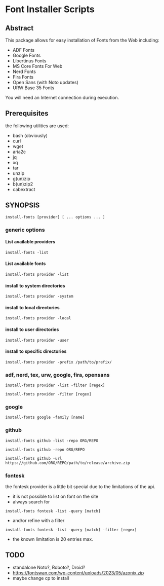 # Font Installer Scripts

## Abstract

This package allows for easy installation of Fonts from the Web including:

* ADF Fonts
* Google Fonts
* Libertinus Fonts
* MS Core Fonts For Web
* Nerd Fonts
* Fira Fonts
* Open Sans (with Noto updates)
* URW Base 35 Fonts

You will need an Internet connection during execution.

## Prerequisites

the following utilities are used:

* bash (obviously)
* curl
* wget
* aria2c
* jq
* xq
* tar
* unzip
* g(un)zip
* b(un)zip2
* cabextract

## SYNOPSIS

```
install-fonts [provider] [ ... options ... ]
```

### generic options

#### List available providers

```
install-fonts -list
```

#### List available fonts

```
install-fonts provider -list
```

#### install to system directories

```
install-fonts provider -system
```

#### install to local directories

```
install-fonts provider -local
```

#### install to user directories

```
install-fonts provider -user
```

#### install to specific directories

```
install-fonts provider -prefix /path/to/prefix/
```

### adf, nerd, tex, urw, google, fira, opensans

```
install-fonts provider -list -filter [regex]
```

```
install-fonts provider -filter [regex]
```

### google

```
install-fonts google -family [name]
```

### github

```
install-fonts github -list -repo ORG/REPO
```

```
install-fonts github -repo ORG/REPO
```

```
install-fonts github -url https://github.com/ORG/REPO/path/to/release/archive.zip
```

### fontesk

the fontesk provider is a little bit special due to the limitations of the api.

* it is not possible to list on font on the site
* always search for

```
install-fonts fontesk -list -query [match]
```

* and/or refine with a filter

```
install-fonts fontesk -list -query [match] -filter [regex]
```

* the known limitation is 20 entries max.

## TODO

* standalone Noto?, Roboto?, Droid?
* https://fontswan.com/wp-content/uploads/2023/05/azonix.zip
* maybe change cp to install

